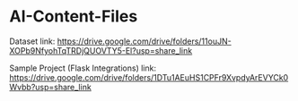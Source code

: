 # AI-Content-Files

Dataset link: https://drive.google.com/drive/folders/11ouJN-XOPb9NfyohTqTRDjQUOVTY5-El?usp=share_link

Sample Project (Flask Integrations) link: https://drive.google.com/drive/folders/1DTu1AEuHS1CPFr9XvpdyArEVYCk0Wvbb?usp=share_link

